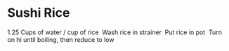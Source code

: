 # Sushi Rice

1.25 Cups of water / cup of rice 
Wash rice in strainer 
Put rice in pot
 Turn on hi until boiling, then reduce to low 

